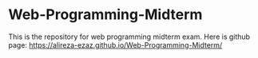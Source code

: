 # Web-Programming-Midterm
This is the repository for web programming midterm exam.
Here is github page:
https://alireza-ezaz.github.io/Web-Programming-Midterm/

